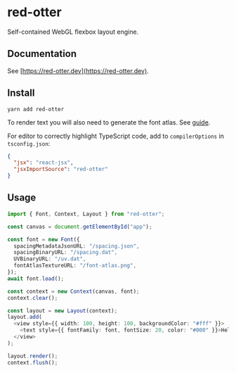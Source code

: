 # red-otter

Self-contained WebGL flexbox layout engine.

## Documentation

See [https://red-otter.dev](https://red-otter.dev).

## Install

```
yarn add red-otter
```

To render text you will also need to generate the font atlas. See [guide](https://red-otter.dev/#generating-font-atlas).

For editor to correctly highlight TypeScript code, add to `compilerOptions` in `tsconfig.json`:

```json
{
  "jsx": "react-jsx",
  "jsxImportSource": "red-otter"
}
```

## Usage

```ts
import { Font, Context, Layout } from "red-otter";

const canvas = document.getElementById("app");

const font = new Font({
  spacingMetadataJsonURL: "/spacing.json",
  spacingBinaryURL: "/spacing.dat",
  UVBinaryURL: "/uv.dat",
  fontAtlasTextureURL: "/font-atlas.png",
});
await font.load();

const context = new Context(canvas, font);
context.clear();

const layout = new Layout(context);
layout.add(
  <view style={{ width: 100, height: 100, backgroundColor: "#fff" }}>
    <text style={{ fontFamily: font, fontSize: 20, color: "#000" }}>Hello</text>
  </view>
);

layout.render();
context.flush();
```
